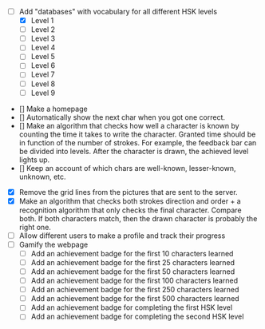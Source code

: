 - [ ] Add "databases" with vocabulary for all different HSK levels
    - [x] Level 1
    - [ ] Level 2
    - [ ] Level 3
    - [ ] Level 4
    - [ ] Level 5
    - [ ] Level 6
    - [ ] Level 7
    - [ ] Level 8
    - [ ] Level 9 
- [] Make a homepage
- [] Automatically show the next char when you got one correct. 
- [] Make an algorithm that checks how well a character is known by counting the time it takes to write the character. Granted time should be in function of the number of strokes. For example, the feedback bar can be divided into levels. After the character is drawn, the achieved level lights up.
- [] Keep an account of which chars are well-known, lesser-known, unknown, etc.   
- [x] Remove the grid lines from the pictures that are sent to the server.  
- [x] Make an algorithm that checks both strokes direction and order + a recognition algorithm that only checks the final character. Compare both. If both characters match, then the drawn character is probably the right one.
- [ ] Allow different users to make a profile and track their progress
- [ ] Gamify the webpage
    - [ ] Add an achievement badge for the first 10 characters learned
    - [ ] Add an achievement badge for the first 25 characters learned
    - [ ] Add an achievement badge for the first 50 characters learned
    - [ ] Add an achievement badge for the first 100 characters learned
    - [ ] Add an achievement badge for the first 250 characters learned
    - [ ] Add an achievement badge for the first 500 characters learned
    - [ ] Add an achievement badge for completing the first HSK level
    - [ ] Add an achievement badge for completing the second HSK level